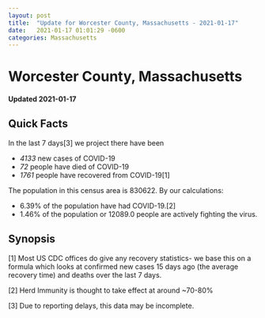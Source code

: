 ```yaml
---
layout: post
title:  "Update for Worcester County, Massachusetts - 2021-01-17"
date:   2021-01-17 01:01:29 -0600
categories: Massachusetts
---
```


# Worcester County, Massachusetts
#### Updated 2021-01-17

## Quick Facts

In the last 7 days[3] we project there have been
- *4133* new cases of COVID-19
- *72* people have died of COVID-19
- *1761* people have recovered from COVID-19[1]

The population in this census area is 830622. By our calculations:
- 6.39% of the population have had COVID-19.[2]
- 1.46% of the population or 12089.0 people are actively fighting the virus.

## Synopsis




[1] Most US CDC offices do give any recovery statistics- we base this on a formula which looks at confirmed new cases
15 days ago (the average recovery time) and deaths over the last 7 days.

[2] Herd Immunity is thought to take effect at around ~70-80%

[3] Due to reporting delays, this data may be incomplete.
 
    